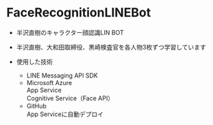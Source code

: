 # FaceRecognitionLINEBot
  
- 半沢直樹のキャラクター顔認識LIN BOT  
- 半沢直樹、大和田取締役、黒崎検査官を各人物3枚ずつ学習しています    
  
- 使用した技術  
  - LINE Messaging API SDK  
  - Microsoft Azure  
    App Service  
    Cognitive Service（Face API）  
  - GitHub  
    App Serviceに自動デプロイ  
